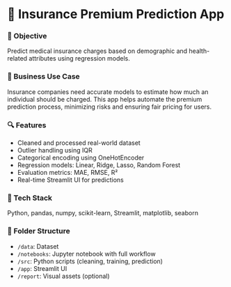 # 🧮 Insurance Premium Prediction App

### 📌 Objective
Predict medical insurance charges based on demographic and health-related attributes using regression models.

### 🧠 Business Use Case
Insurance companies need accurate models to estimate how much an individual should be charged. This app helps automate the premium prediction process, minimizing risks and ensuring fair pricing for users.

### 🔍 Features
- Cleaned and processed real-world dataset
- Outlier handling using IQR
- Categorical encoding using OneHotEncoder
- Regression models: Linear, Ridge, Lasso, Random Forest
- Evaluation metrics: MAE, RMSE, R²
- Real-time Streamlit UI for predictions

### 🧰 Tech Stack
Python, pandas, numpy, scikit-learn, Streamlit, matplotlib, seaborn

### 🚀 Folder Structure
- `/data`: Dataset
- `/notebooks`: Jupyter notebook with full workflow
- `/src`: Python scripts (cleaning, training, prediction)
- `/app`: Streamlit UI
- `/report`: Visual assets (optional)